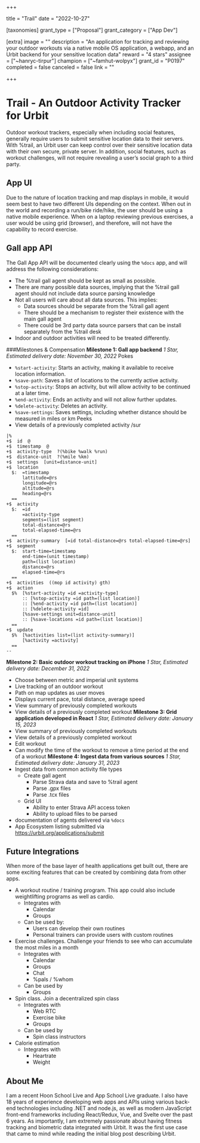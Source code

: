 +++

title = "Trail"
date = "2022-10-27"

[taxonomies]
grant_type = ["Proposal"]
grant_category = ["App Dev"]

[extra]
image = ""
description = "An application for tracking and reviewing your outdoor workouts via a native mobile OS application, a webapp, and an Urbit backend for your sensitive location data"
reward = "4 stars"
assignee = ["~hanryc-tirpur"]
champion = ["~famhut-wolpyx"]
grant_id = "P0197"
completed = false
canceled = false
link = ""

+++

# Trail - An Outdoor Activity Tracker for Urbit
Outdoor workout trackers, especially when including social features, generally require users to submit sensitive location data to their servers. With %trail, an Urbit user can keep control over their sensitive location data with their own secure, private server. In addition, social features, such as workout challenges, will not require revealing a user’s social graph to a third party.
## App UI
Due to the nature of location tracking and map displays in mobile, it would seem best to have two different UIs depending on the context.
When out in the world and recording a run/bike ride/hike, the user should be using a native mobile experience.
When on a laptop reviewing previous exercises, a user would be using grid (browser), and therefore, will not have the capability to record exercise.
## Gall app API
The Gall App API will be documented clearly using the `%docs` app, and will address the following considerations:
- The %trail gall agent should be kept as small as possible.
- There are many possible data sources, implying that the %trail gall agent should not include data source parsing knowledge
- Not all users will care about all data sources. This implies:
    - Data sources should be separate from the %trail gall agent
    - There should be a mechanism to register their existence with the main gall agent
    - There could be 3rd party data source parsers that can be install separately from the %trail desk
- Indoor and outdoor activities will need to be treated differently.

###Milestones & Compensation
**Milestone 1: Gall app backend**
*1 Star, Estimated delivery date: November 30, 2022*
Pokes
- `%start-activity`: Starts an activity, making it available to receive location information.
- `%save-path`: Saves a list of locations to the currently active activity.
- `%stop-activity`: Stops an activity, but will allow activity to be continued at a later time.
- `%end-activity`: Ends an activity and will not allow further updates.
- `%delete-activity`: Deletes an activity.
- `%save-settings`: Saves settings, including whether distance should be measured in miles or km
Peeks
- View details of a previously completed activity
/sur
```
|%
+$  id  @
+$  timestamp  @
+$  activity-type  ?(%bike %walk %run)
+$  distance-unit  ?(%mile %km)
+$  settings  [unit=distance-unit]
+$  location
  $:  =timestamp
      lattitude=@rs
      longitude=@rs
      altitude=@rs
      heading=@rs
  ==
+$  activity
  $:  =id
      =activity-type
      segments=(list segment)
      total-distance=@rs
      total-elapsed-time=@rs
  ==
+$  activity-summary  [=id total-distance=@rs total-elapsed-time=@rs]
+$  segment
  $:  start-time=timestamp
      end-time=(unit timestamp)
      path=(list location)
      distance=@rs
      elapsed-time=@rs
  ==
+$  activities  ((mop id activity) gth)
+$  action
  $%  [%start-activity =id =activity-type]
      :: [%stop-activity =id path=(list location)]
      :: [%end-activity =id path=(list location)]
      :: [%delete-activity =id]
      [%save-settings unit=distance-unit]
      :: [%save-locations =id path=(list location)]
  ==
+$  update
  $%  [%activities list=(list activity-summary)]
      [%activity =activity]
  ==
--
```
**Milestone 2: Basic outdoor workout tracking on iPhone**
*1 Star, Estimated delivery date: December 31, 2022*
- Choose between metric and imperial unit systems
- Live tracking of an outdoor workout
- Path on map updates as user moves
- Displays current pace, total distance, average speed
- View summary of previously completed workouts
- View details of a previously completed workout
**Milestone 3: Grid application developed in React**
*1 Star, Estimated delivery date: January 15, 2023*
- View summary of previously completed workouts
- View details of a previously completed workout
- Edit workout
- Can modify the time of the workout to remove a time period at the end of a workout
**Milestone 4: Ingest data from various sources**
*1 Star, Estimated delivery date: January 31, 2023*
- Ingest data from common activity file types
    - Create gall agent
        - Parse Strava data and save to %trail agent
        - Parse .gpx files
        - Parse .tcx files
    - Grid UI
        - Ability to enter Strava API access token
        - Ability to upload files to be parsed
- documentation of agents delivered via `%docs`
- App Ecosystem listing submitted via https://urbit.org/applications/submit

## Future Integrations
When more of the base layer of health applications get built out, there are some exciting features that can be created by combining data from other apps.
- A workout routine / training program. This app could also include weightlifting programs as well as cardio.
    - Integrates with 
        - Calendar
        - Groups
    - Can be used by:
        - Users can develop their own routines
        - Personal trainers can provide users with custom routines
- Exercise challenges. Challenge your friends to see who can accumulate the most miles in a month
    - Integrates with
        - Calendar
        - Groups
        - Chat
        - %pals / %whom
    - Can be used by
        - Groups
- Spin class. Join a decentralized spin class
    - Integrates with
        - Web RTC
        - Exercise bike
        - Groups
    - Can be used by
        - Spin class instructors
- Calorie estimation
    - Integrates with
        - Heartrate
        - Weight

## About Me
I am a recent Hoon School Live and App School Live graduate. I also have 18 years of experience developing web apps and APIs using various back-end technologies including .NET and node.js, as well as modern JavaScript front-end frameworks including React/Redux, Vue, and Svelte over the past 6 years.
As importantly, I am extremely passionate about having fitness tracking and biometric data integrated with Urbit. It was the first use case that came to mind while reading the initial blog post describing Urbit.


